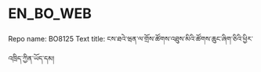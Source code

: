 # EN_BO_WEB
Repo name: BO8125
Text title: ངས་ཐའེ་ཝན་ལ་གྲོས་ཚོགས་འཐུས་མིའི་ཚོགས་ཆུང་ཞིག་ཅིའི་ཕྱིར་འཁྲིད་ཀྱིན་ཡོད་དམ།